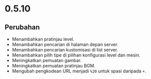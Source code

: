 # 0.5.10

## Perubahan

- Menambahkan pratinjau level.
- Menambahkan pencarian di halaman depan server.
- Menambahkan pencarian kustomisasi di list server.
- Menambahkan pilih tipe di pilihan konfigurasi level dan mesin.
- Meningkatkan pemuatan gambar.
- Meningkatkan pemuatan pratinjau BGM.
- Mengubah pengkodean URL menjadi `%20` untuk spasi daripada `+`.
